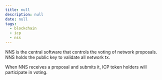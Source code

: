 ```yaml
---
title: null
description: null
date: null
tags:
  - blockchain
  - icp
  - nss
---
```


NNS is the central software that controls the voting of network proposals. NNS holds the public key to validate all network tx.

When NNS receives a proposal and submits it, ICP token holders will participate in voting.
